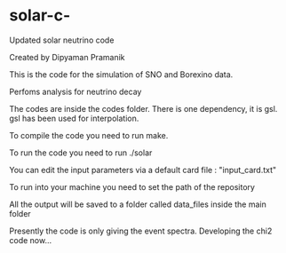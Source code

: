 # solar-c-
Updated solar neutrino code

Created by Dipyaman Pramanik

This is the code for the simulation of SNO and Borexino data.

Perfoms analysis for neutrino decay

The codes are inside the codes folder. There is one dependency, it is 
gsl. gsl has been used for interpolation. 

To compile the code you need to run make. 

To run the code you need to run ./solar

You can edit the input parameters via a default card file : "input_card.txt"

To run into your machine you need to set the path of the repository

All the output will be saved to a folder called data_files inside the main folder 


Presently the code is only giving the event spectra. Developing the 
chi2 code now...
